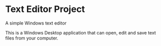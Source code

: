 # Text Editor Project
A simple Windows text editor

This is a Windows Desktop application that can open, edit and save text files from your computer.
